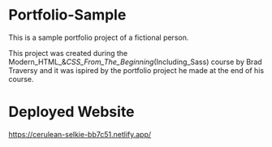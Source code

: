 # Portfolio-Sample
This is a sample portfolio project of a fictional person.

This project was created during the Modern_HTML_&_CSS_From_The_Beginning_(Including_Sass) course by Brad Traversy and it was ispired by the portfolio project he made at the end of his course.

# Deployed Website
https://cerulean-selkie-bb7c51.netlify.app/
